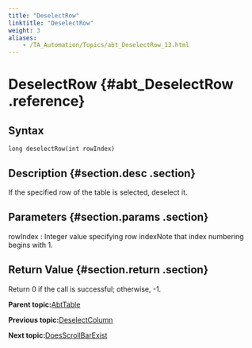 ```yaml
--- 
title: "DeselectRow"
linktitle: "DeselectRow"
weight: 3
aliases: 
    - /TA_Automation/Topics/abt_DeselectRow_13.html
---
```

# DeselectRow {#abt_DeselectRow .reference}

## Syntax

`long deselectRow(int rowIndex)`

## Description {#section.desc .section}

If the specified row of the table is selected, deselect it.

## Parameters {#section.params .section}

rowIndex
:   Integer value specifying row indexNote that index numbering begins with 1.

## Return Value {#section.return .section}

Return 0 if the call is successful; otherwise, -1.

**Parent topic:**[AbtTable](../../TA_Automation/Topics/abt_AbtTable.html)

**Previous topic:**[DeselectColumn](../../TA_Automation/Topics/abt_DeselectColumn_13.html)

**Next topic:**[DoesScrollBarExist](../../TA_Automation/Topics/abt_DoesScrollBarExist_13.html)


